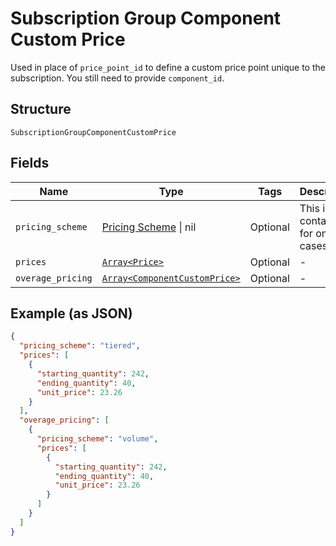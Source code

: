 
# Subscription Group Component Custom Price

Used in place of `price_point_id` to define a custom price point unique to the subscription. You still need to provide `component_id`.

## Structure

`SubscriptionGroupComponentCustomPrice`

## Fields

| Name | Type | Tags | Description |
|  --- | --- | --- | --- |
| `pricing_scheme` | [Pricing Scheme](../../doc/models/pricing-scheme.md) \| nil | Optional | This is a container for one-of cases. |
| `prices` | [`Array<Price>`](../../doc/models/price.md) | Optional | - |
| `overage_pricing` | [`Array<ComponentCustomPrice>`](../../doc/models/component-custom-price.md) | Optional | - |

## Example (as JSON)

```json
{
  "pricing_scheme": "tiered",
  "prices": [
    {
      "starting_quantity": 242,
      "ending_quantity": 40,
      "unit_price": 23.26
    }
  ],
  "overage_pricing": [
    {
      "pricing_scheme": "volume",
      "prices": [
        {
          "starting_quantity": 242,
          "ending_quantity": 40,
          "unit_price": 23.26
        }
      ]
    }
  ]
}
```

